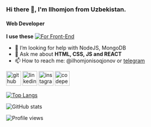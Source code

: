 ### Hi there 👋, I'm Ilhomjon from Uzbekistan.
#### **Web Developer**

**I use these**
    [![For Front-End](https://skills.thijs.gg/icons?i=html,css,scss,js,react,redux&theme=dark)](https://skills.thijs.gg)

- 🤔 I’m looking for help with NodeJS, MongoDB 
- 💬 Ask me about **HTML, CSS, JS and REACT** 
- 📫 How to reach me: @ilhomjonisoqjonov or [telegram](https://t.me/ilhomjon_isaqjonov) 


[<img src='https://cdn.jsdelivr.net/npm/simple-icons@3.0.1/icons/github.svg' alt='github' height='40'>](https://github.com/ilhomjon003)  [<img src='https://cdn.jsdelivr.net/npm/simple-icons@3.0.1/icons/linkedin.svg' alt='linkedin' height='40'>](https://www.linkedin.com/in/ilhomjon-isaqjonov-b0b62b226/)  [<img src='https://cdn.jsdelivr.net/npm/simple-icons@3.0.1/icons/instagram.svg' alt='instagram' height='40'>](https://www.instagram.com/ilhomjon_isaqjon0v/)  [<img src='https://cdn.jsdelivr.net/npm/simple-icons@3.0.1/icons/codepen.svg' alt='codepen' height='40'>](https://codepen.io/ilhomjon003)  

[![Top Langs](https://github-readme-stats.vercel.app/api/top-langs/?username=ilhomjon003)](https://github.com/anuraghazra/github-readme-stats)

![GitHub stats](https://github-readme-stats.vercel.app/api?username=ilhomjon003&show_icons=true&count_private=true)  

![Profile views](https://gpvc.arturio.dev/ilhomjon003)  
